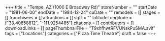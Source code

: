 +++
title = "Tempe, AZ (1000 E Broadway Rd)"
storeNumber = ""
startDate = "1981-06-00"
endDate = "1984-12-24"
cuDate = ""
remodels = []
stages = []
franchisees = []
attractions = []
sqft = ""
latitudeLongitude = ["33.40658812", "-111.9254485"]
citations = []
contributors = []
downloadLinks = []
pageThumbnailFile = "T9xhfhwtRFVUNskPuSMA.avif"
tags = ["Locations"]
categories = ["Pizza Time Theatre"]
draft = false
+++
